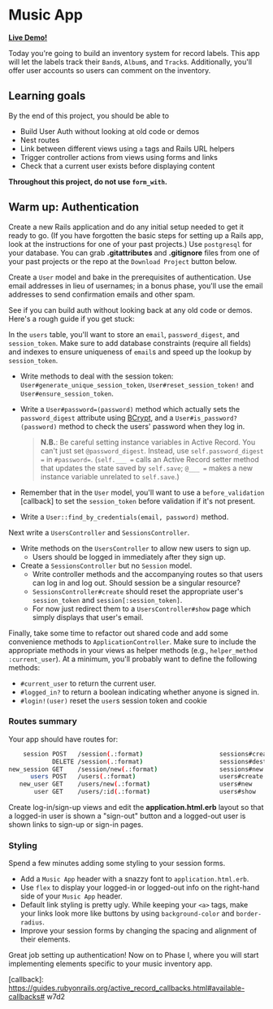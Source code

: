 # Music App

**[Live Demo!][live-demo]**

Today you're going to build an inventory system for record labels. This app will
let the labels track their `Band`s, `Album`s, and `Track`s. Additionally, you'll
offer user accounts so users can comment on the inventory.

[live-demo]: https://aa-music-app.herokuapp.com

## Learning goals

By the end of this project, you should be able to

- Build User Auth without looking at old code or demos
- Nest routes
- Link between different views using `a` tags and Rails URL helpers
- Trigger controller actions from views using forms and links
- Check that a current user exists before displaying content

**Throughout this project, do not use `form_with`.**

## Warm up: Authentication

Create a new Rails application and do any initial setup needed to get it ready
to go. (If you have forgotten the basic steps for setting up a Rails app, look
at the instructions for one of your past projects.) Use `postgresql` for your
database. You can grab __.gitattributes__ and __.gitignore__ files from one of
your past projects or the repo at the `Download Project` button below.

Create a `User` model and bake in the prerequisites of authentication. Use email
addresses in lieu of usernames; in a bonus phase, you'll use the email addresses
to send confirmation emails and other spam.

See if you can build auth without looking back at any old code or demos. Here's
a rough guide if you get stuck:

In the `users` table, you'll want to store an `email`, `password_digest`, and
`session_token`. Make sure to add database constraints (require all fields) and
indexes to ensure uniqueness of `email`s and speed up the lookup by
`session_token`.

- Write methods to deal with the session token:
  `User#generate_unique_session_token`, `User#reset_session_token!` and
  `User#ensure_session_token`.
- Write a `User#password=(password)` method which actually sets the
  `password_digest` attribute using [BCrypt][bcrypt-documentation], and a
  `User#is_password?(password)` method to check the users' password when they
  log in.

  > **N.B.**: Be careful setting instance variables in Active Record. You can't
  > just set `@password_digest`. Instead, use `self.password_digest =` in
  > `#password=`. (`self.___ =` calls an Active Record setter method that
  > updates the state saved by `self.save`; `@___ =` makes a new instance
  > variable unrelated to `self.save`.)

- Remember that in the `User` model, you'll want to use a `before_validation`
  [callback] to set the `session_token` before validation if it's not present.
- Write a `User::find_by_credentials(email, password)` method.

Next write a `UsersController` and `SessionsController`.

- Write methods on the `UsersController` to allow new users to sign up.
  - Users should be logged in immediately after they sign up.
- Create a `SessionsController` but no `Session` model.
  - Write controller methods and the accompanying routes so that users can log
    in and log out. Should session be a singular resource?
  - `SessionsController#create` should reset the appropriate user's
    `session_token` and `session[:session_token]`.
  - For now just redirect them to a `UsersController#show` page which simply
    displays that user's email.

Finally, take some time to refactor out shared code and add some convenience
methods to `ApplicationController`. Make sure to include the appropriate methods
in your views as helper methods (e.g., `helper_method :current_user`). At a
minimum, you'll probably want to define the following methods:

- `#current_user` to return the current user.
- `#logged_in?` to return a boolean indicating whether anyone is signed in.
- `#login!(user)` reset the `user`s session token and cookie

### Routes summary

Your app should have routes for:

```sh
    session POST   /session(.:format)                     sessions#create
            DELETE /session(.:format)                     sessions#destroy
new_session GET    /session/new(.:format)                 sessions#new
      users POST   /users(.:format)                       users#create
   new_user GET    /users/new(.:format)                   users#new
       user GET    /users/:id(.:format)                   users#show
```

Create log-in/sign-up views and edit the __application.html.erb__ layout so that
a logged-in user is shown a "sign-out" button and a logged-out user is shown
links to sign-up or sign-in pages.

### Styling

Spend a few minutes adding some styling to your session forms.

- Add a `Music App` header with a snazzy font to `application.html.erb`.
- Use `flex` to display your logged-in or logged-out info on the right-hand side
  of your `Music App` header.
- Default link styling is pretty ugly. While keeping your `<a>` tags, make your
  links look more like buttons by using `background-color` and `border-radius`.
- Improve your session forms by changing the spacing and alignment of their
  elements.

Great job setting up authentication! Now on to Phase I, where you will start
implementing elements specific to your music inventory app.

[bcrypt-documentation]: https://github.com/codahale/bcrypt-ruby
[callback]: https://guides.rubyonrails.org/active_record_callbacks.html#available-callbacks# w7d2
